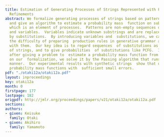```yaml
---
title: Estimation of Generating Processes of Strings Represented with Patterns and
  Refinements
abstract: We formalize generating processes of strings based on patterns and  substitutions,
  and give an algorithm to estimate a probability mass  function on substitutions,
  which is an element of processes.  Patterns are non-empty sequences of characters
  and variables.  Variables indicate unknown substrings and are replaced with other  patterns
  by substitutions.  By introducing variables and  substitutions, we can deal with
  the difficulty of preparing  production rules in generative grammar and of representing  context-sensitivity
  with them.  Our key idea is to regard sequences  of substitutions as generations
  of strings, and to give probabilities  of substitutions like PCFG.  In this study,
  after giving a problem to  estimate a probability mass function from strings based
  on our  formalization, we solve it by the Passing algorithm that runs in an  iterative
  manner.  Our experimental results with synthetic strings  show that our method estimates
  probability mass functions with  sufficient small errors.
pdf: "./otaki12a/otaki12a.pdf"
layout: inproceedings
key: otaki12a
month: 0
firstpage: 177
lastpage: 182
origpdf: http://jmlr.org/proceedings/papers/v21/otaki12a/otaki12a.pdf
sections: 
authors:
- given: Keisuke
  family: Otaki
- given: Akihiro
  family: Yamamoto
---
```

